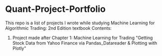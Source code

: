 # Quant-Project-Portfolio

This repo is a list of projects I wrote while studying Machine Learning for Algorithmic Trading: 2nd Edition textbook
Contents: 

1) Project made after Chapter 1: Machine Learning for Trading
"Getting Stock Data from Yahoo Finance via Pandas_Datareader & Plotting with Plotly"

